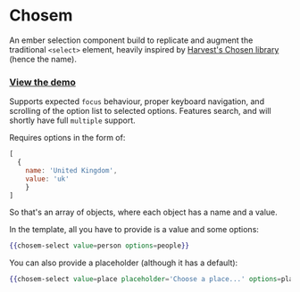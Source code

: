 # Chosem

An ember selection component build to replicate and augment the traditional `<select>` element, heavily inspired by [Harvest's Chosen library](http://harvesthq.github.io/chosen/) (hence the name).

### [View the demo](http://emberjs.jsbin.com/IGiJIZ/5)

  Supports expected `focus` behaviour, proper keyboard navigation, and scrolling of the option list to selected options.
  Features search, and will shortly have full `multiple` support.

  Requires options in the form of:
  ```javascript
  [
    {
      name: 'United Kingdom',
      value: 'uk'
      }
  ]
  ```
  So that's an array of objects, where each object has a name and a value.

  
  In the template, all you have to provide is a value and some options:

  ```handlebars
  {{chosem-select value=person options=people}}
  ```

  You can also provide a placeholder (although it has a default):

  ```handlebars
  {{chosem-select value=place placeholder='Choose a place...' options=places}}
  ```
